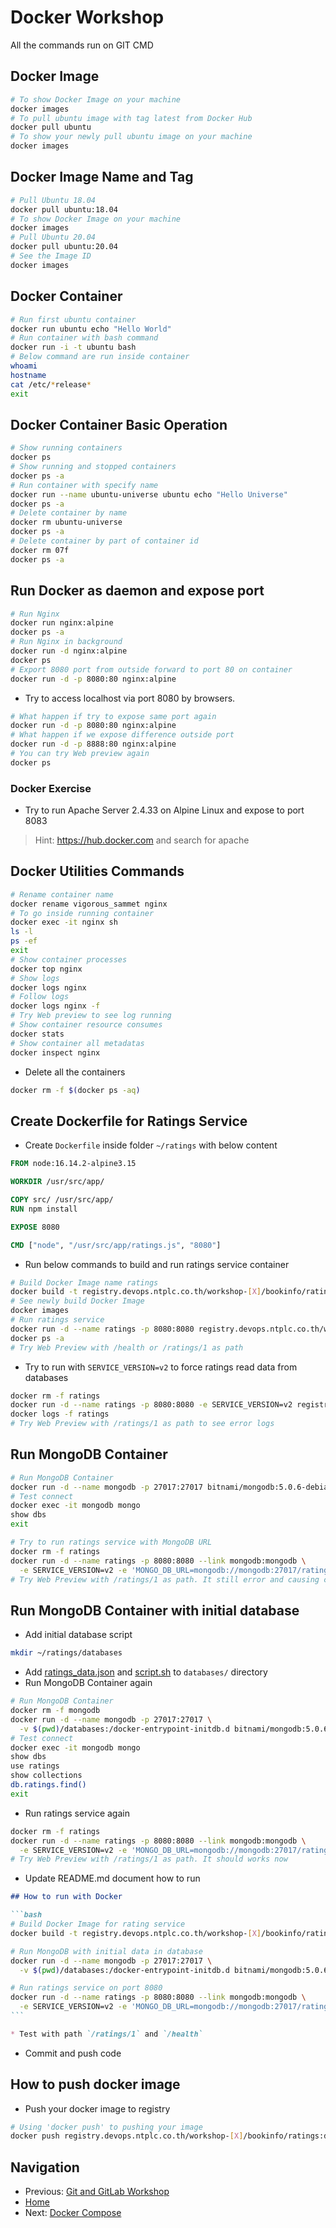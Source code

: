# Docker Workshop

All the commands run on GIT CMD

## Docker Image

```bash
# To show Docker Image on your machine
docker images
# To pull ubuntu image with tag latest from Docker Hub
docker pull ubuntu
# To show your newly pull ubuntu image on your machine
docker images
```

## Docker Image Name and Tag

```bash
# Pull Ubuntu 18.04
docker pull ubuntu:18.04
# To show Docker Image on your machine
docker images
# Pull Ubuntu 20.04
docker pull ubuntu:20.04
# See the Image ID
docker images
```

## Docker Container

```bash
# Run first ubuntu container
docker run ubuntu echo "Hello World"
# Run container with bash command
docker run -i -t ubuntu bash
# Below command are run inside container
whoami
hostname
cat /etc/*release*
exit
```

## Docker Container Basic Operation

```bash
# Show running containers
docker ps
# Show running and stopped containers
docker ps -a
# Run container with specify name
docker run --name ubuntu-universe ubuntu echo "Hello Universe"
docker ps -a
# Delete container by name
docker rm ubuntu-universe
docker ps -a
# Delete container by part of container id
docker rm 07f
docker ps -a
```

## Run Docker as daemon and expose port

```bash
# Run Nginx
docker run nginx:alpine
docker ps -a
# Run Nginx in background
docker run -d nginx:alpine
docker ps
# Export 8080 port from outside forward to port 80 on container
docker run -d -p 8080:80 nginx:alpine
```

* Try to access localhost via port 8080 by browsers.

```bash
# What happen if try to expose same port again
docker run -d -p 8080:80 nginx:alpine
# What happen if we expose difference outside port
docker run -d -p 8888:80 nginx:alpine
# You can try Web preview again
docker ps
```

### Docker Exercise

* Try to run Apache Server 2.4.33 on Alpine Linux and expose to port 8083

> Hint: <https://hub.docker.com> and search for apache

## Docker Utilities Commands

```bash
# Rename container name
docker rename vigorous_sammet nginx
# To go inside running container
docker exec -it nginx sh
ls -l
ps -ef
exit
# Show container processes
docker top nginx
# Show logs
docker logs nginx
# Follow logs
docker logs nginx -f
# Try Web preview to see log running
# Show container resource consumes
docker stats
# Show container all metadatas
docker inspect nginx
```

* Delete all the containers

```bash
docker rm -f $(docker ps -aq)
```

## Create Dockerfile for Ratings Service

* Create `Dockerfile` inside folder `~/ratings` with below content

```Dockerfile
FROM node:16.14.2-alpine3.15

WORKDIR /usr/src/app/

COPY src/ /usr/src/app/
RUN npm install

EXPOSE 8080

CMD ["node", "/usr/src/app/ratings.js", "8080"]
```

* Run below commands to build and run ratings service container

```bash
# Build Docker Image name ratings
docker build -t registry.devops.ntplc.co.th/workshop-[X]/bookinfo/ratings:dev .
# See newly build Docker Image
docker images
# Run ratings service
docker run -d --name ratings -p 8080:8080 registry.devops.ntplc.co.th/workshop-[X]/bookinfo/ratings:dev
docker ps -a
# Try Web Preview with /health or /ratings/1 as path
```

* Try to run with `SERVICE_VERSION=v2` to force ratings read data from databases

```bash
docker rm -f ratings
docker run -d --name ratings -p 8080:8080 -e SERVICE_VERSION=v2 registry.devops.ntplc.co.th/workshop-[X]/bookinfo/ratings:dev
docker logs -f ratings
# Try Web Preview with /ratings/1 as path to see error logs
```

## Run MongoDB Container

```bash
# Run MongoDB Container
docker run -d --name mongodb -p 27017:27017 bitnami/mongodb:5.0.6-debian-10-r46
# Test connect
docker exec -it mongodb mongo
show dbs
exit

# Try to run ratings service with MongoDB URL
docker rm -f ratings
docker run -d --name ratings -p 8080:8080 --link mongodb:mongodb \
  -e SERVICE_VERSION=v2 -e 'MONGO_DB_URL=mongodb://mongodb:27017/ratings' registry.devops.ntplc.co.th/workshop-[X]/bookinfo/ratings:dev
# Try Web Preview with /ratings/1 as path. It still error and causing container exit
```

## Run MongoDB Container with initial database

* Add initial database script

```bash
mkdir ~/ratings/databases
```

* Add [ratings_data.json](../src/ratings/databases/ratings_data.json) and [script.sh](../src/ratings/databases/script.sh) to `databases/` directory
* Run MongoDB Container again

```bash
# Run MongoDB Container
docker rm -f mongodb
docker run -d --name mongodb -p 27017:27017 \
  -v $(pwd)/databases:/docker-entrypoint-initdb.d bitnami/mongodb:5.0.6-debian-10-r46
# Test connect
docker exec -it mongodb mongo
show dbs
use ratings
show collections
db.ratings.find()
exit
```

* Run ratings service again

```bash
docker rm -f ratings
docker run -d --name ratings -p 8080:8080 --link mongodb:mongodb \
  -e SERVICE_VERSION=v2 -e 'MONGO_DB_URL=mongodb://mongodb:27017/ratings' registry.devops.ntplc.co.th/workshop-[X]/bookinfo/ratings:dev
# Try Web Preview with /ratings/1 as path. It should works now
```

* Update README.md document how to run

````markdown
## How to run with Docker

```bash
# Build Docker Image for rating service
docker build -t registry.devops.ntplc.co.th/workshop-[X]/bookinfo/ratings:dev .

# Run MongoDB with initial data in database
docker run -d --name mongodb -p 27017:27017 \
  -v $(pwd)/databases:/docker-entrypoint-initdb.d bitnami/mongodb:5.0.6-debian-10-r46

# Run ratings service on port 8080
docker run -d --name ratings -p 8080:8080 --link mongodb:mongodb \
  -e SERVICE_VERSION=v2 -e 'MONGO_DB_URL=mongodb://mongodb:27017/ratings' registry.devops.ntplc.co.th/workshop-[X]/bookinfo/ratings:dev
```

* Test with path `/ratings/1` and `/health`
````

* Commit and push code

## How to push docker image
* Push your docker image to registry
```bash
# Using 'docker push' to pushing your image
docker push registry.devops.ntplc.co.th/workshop-[X]/bookinfo/ratings:dev
````

## Navigation

* Previous: [Git and GitLab Workshop](01-prerequtites.md)
* [Home](../README.md)
* Next: [Docker Compose](04-docker-compose.md)
